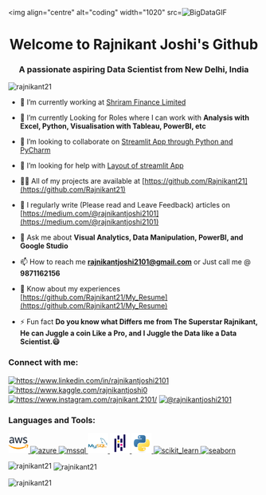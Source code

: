 <img align="centre" alt="coding" width="1020" src=![BigDataGIF](https://github.com/Rajnikant21/Rajnikant21/assets/101185727/7a85665e-c348-43a2-92a5-ca4a1bc4a691)
>

<h1 align="center">Welcome to Rajnikant Joshi's Github</h1>
<h3 align="center">A passionate aspiring Data Scientist from New Delhi, India</h3>

<p align="left"> <img src="https://komarev.com/ghpvc/?username=rajnikant21&label=Profile%20views&color=0e75b6&style=flat" alt="rajnikant21" /> </p>

- 🔭 I’m currently working at [Shriram Finance Limited](https://www.shriramfinance.in/)

- 🌱 I’m currently Looking for Roles where I can work with **Analysis with Excel, Python, Visualisation with Tableau, PowerBI, etc**

- 👯 I’m looking to collaborate on [Streamlit App through Python and PyCharm](https://github.com/Rajnikant21/My_Pycharm_app)

- 🤝 I’m looking for help with [Layout of streamlit App](https://github.com/Rajnikant21/App_Layout_Design)

- 👨‍💻 All of my projects are available at [https://github.com/Rajnikant21](https://github.com/Rajnikant21)

- 📝 I regularly write (Please read and Leave Feedback) articles on [https://medium.com/@rajnikantjoshi2101](https://medium.com/@rajnikantjoshi2101)

- 💬 Ask me about **Visual Analytics, Data Manipulation, PowerBI, and Google Studio**

- 📫 How to reach me **rajnikantjoshi2101@gmail.com** or Just call me @ **9871162156**

- 📄 Know about my experiences [https://github.com/Rajnikant21/My_Resume](https://github.com/Rajnikant21/My_Resume)

- ⚡ Fun fact **Do you know what Differs me from The Superstar Rajnikant, He can Juggle a coin Like a Pro, and I Juggle the Data like a Data Scientist.😃**

<h3 align="left">Connect with me:</h3>
<p align="left">
<a href="https://linkedin.com/in/https://www.linkedin.com/in/rajnikantjoshi2101" target="blank"><img align="center" src="https://raw.githubusercontent.com/rahuldkjain/github-profile-readme-generator/master/src/images/icons/Social/linked-in-alt.svg" alt="https://www.linkedin.com/in/rajnikantjoshi2101" height="30" width="40" /></a>
<a href="https://kaggle.com/https://www.kaggle.com/rajnikantjoshi0" target="blank"><img align="center" src="https://raw.githubusercontent.com/rahuldkjain/github-profile-readme-generator/master/src/images/icons/Social/kaggle.svg" alt="https://www.kaggle.com/rajnikantjoshi0" height="30" width="40" /></a>
<a href="https://instagram.com/https://www.instagram.com/rajnikant.2101/" target="blank"><img align="center" src="https://raw.githubusercontent.com/rahuldkjain/github-profile-readme-generator/master/src/images/icons/Social/instagram.svg" alt="https://www.instagram.com/rajnikant.2101/" height="30" width="40" /></a>
<a href="https://medium.com/@rajnikantjoshi2101" target="blank"><img align="center" src="https://raw.githubusercontent.com/rahuldkjain/github-profile-readme-generator/master/src/images/icons/Social/medium.svg" alt="@rajnikantjoshi2101" height="30" width="40" /></a>
</p>

<h3 align="left">Languages and Tools:</h3>
<p align="left"> <a href="https://aws.amazon.com" target="_blank" rel="noreferrer"> <img src="https://raw.githubusercontent.com/devicons/devicon/master/icons/amazonwebservices/amazonwebservices-original-wordmark.svg" alt="aws" width="40" height="40"/> </a> <a href="https://azure.microsoft.com/en-in/" target="_blank" rel="noreferrer"> <img src="https://www.vectorlogo.zone/logos/microsoft_azure/microsoft_azure-icon.svg" alt="azure" width="40" height="40"/> </a> <a href="https://www.microsoft.com/en-us/sql-server" target="_blank" rel="noreferrer"> <img src="https://www.svgrepo.com/show/303229/microsoft-sql-server-logo.svg" alt="mssql" width="40" height="40"/> </a> <a href="https://www.mysql.com/" target="_blank" rel="noreferrer"> <img src="https://raw.githubusercontent.com/devicons/devicon/master/icons/mysql/mysql-original-wordmark.svg" alt="mysql" width="40" height="40"/> </a> <a href="https://pandas.pydata.org/" target="_blank" rel="noreferrer"> <img src="https://raw.githubusercontent.com/devicons/devicon/2ae2a900d2f041da66e950e4d48052658d850630/icons/pandas/pandas-original.svg" alt="pandas" width="40" height="40"/> </a> <a href="https://www.python.org" target="_blank" rel="noreferrer"> <img src="https://raw.githubusercontent.com/devicons/devicon/master/icons/python/python-original.svg" alt="python" width="40" height="40"/> </a> <a href="https://scikit-learn.org/" target="_blank" rel="noreferrer"> <img src="https://upload.wikimedia.org/wikipedia/commons/0/05/Scikit_learn_logo_small.svg" alt="scikit_learn" width="40" height="40"/> </a> <a href="https://seaborn.pydata.org/" target="_blank" rel="noreferrer"> <img src="https://seaborn.pydata.org/_images/logo-mark-lightbg.svg" alt="seaborn" width="40" height="40"/> </a> </p>

<p><img align="left" src="https://github-readme-stats.vercel.app/api/top-langs?username=rajnikant21&show_icons=true&locale=en&layout=compact" alt="rajnikant21" /></p>

<p>&nbsp;<img align="center" src="https://github-readme-stats.vercel.app/api?username=rajnikant21&show_icons=true&locale=en" alt="rajnikant21" /></p>

<p><img align="center" src="https://github-readme-streak-stats.herokuapp.com/?user=rajnikant21&" alt="rajnikant21" /></p>

